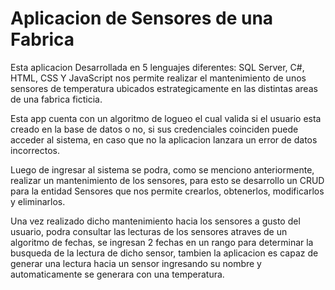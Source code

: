 # Aplicacion de Sensores de una Fabrica

Esta aplicacion Desarrollada en 5 lenguajes diferentes: SQL Server, C#, HTML, CSS Y JavaScript nos permite realizar el mantenimiento de unos sensores de temperatura ubicados estrategicamente en las distintas areas de una fabrica ficticia.

Esta app cuenta con un algoritmo de logueo el cual valida si el usuario esta creado en la base de datos o no, si sus credenciales coinciden puede acceder al sistema, en caso que no la aplicacion lanzara un error de datos incorrectos.

Luego de ingresar al sistema se podra, como se menciono anteriormente, realizar un mantenimiento de los sensores, para esto se desarrollo un CRUD para la entidad Sensores que nos permite crearlos, obtenerlos, modificarlos y eliminarlos.

Una vez realizado dicho mantenimiento hacia los sensores a gusto del usuario, podra consultar las lecturas de los sensores atraves de un algoritmo de fechas, se ingresan 2 fechas en un rango para determinar la busqueda de la lectura de dicho sensor, tambien
la aplicacion es capaz de generar una lectura hacia un sensor ingresando su nombre y automaticamente se generara con una temperatura.

